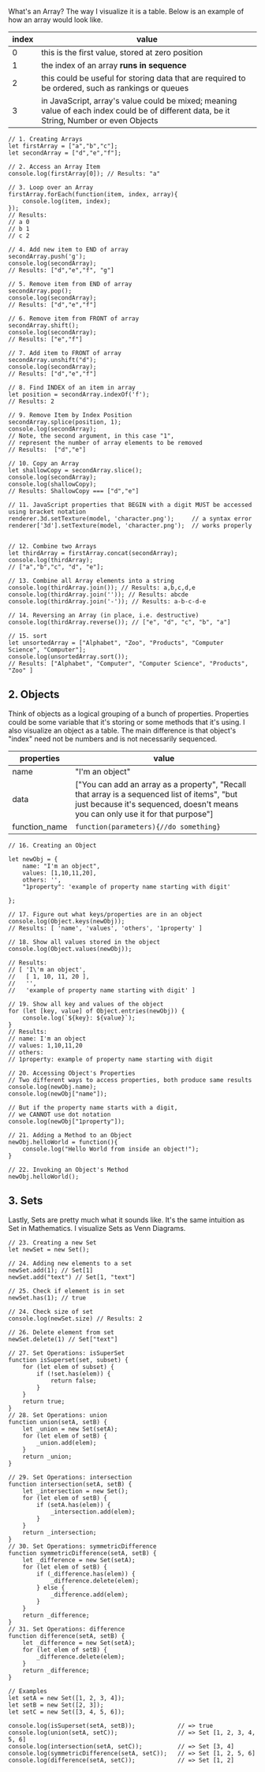 What's an Array? The way I visualize it is a table. Below is an example of how an array would look like.

| index | value |
| --- | --- |
| 0 | this is the first value, stored at zero position |
| 1 | the index of an array **runs in sequence** |
| 2 | this could be useful for storing data that are required to be ordered, such as rankings or queues |
| 3 | in JavaScript, array's value could be mixed; meaning value of each index could be of different data, be it String, Number or even Objects |

    
    // 1. Creating Arrays
    let firstArray = ["a","b","c"];
    let secondArray = ["d","e","f"];
    
    // 2. Access an Array Item
    console.log(firstArray[0]); // Results: "a"
    
    // 3. Loop over an Array
    firstArray.forEach(function(item, index, array){
        console.log(item, index); 
    });
    // Results: 
    // a 0
    // b 1
    // c 2
    
    // 4. Add new item to END of array
    secondArray.push('g');
    console.log(secondArray);
    // Results: ["d","e","f", "g"]
    
    // 5. Remove item from END of array
    secondArray.pop();
    console.log(secondArray);
    // Results: ["d","e","f"]
    
    // 6. Remove item from FRONT of array
    secondArray.shift();
    console.log(secondArray);
    // Results: ["e","f"]
    
    // 7. Add item to FRONT of array
    secondArray.unshift("d");
    console.log(secondArray);
    // Results: ["d","e","f"]
    
    // 8. Find INDEX of an item in array
    let position = secondArray.indexOf('f');
    // Results: 2
    
    // 9. Remove Item by Index Position
    secondArray.splice(position, 1); 
    console.log(secondArray);
    // Note, the second argument, in this case "1", 
    // represent the number of array elements to be removed
    // Results:  ["d","e"]
    
    // 10. Copy an Array
    let shallowCopy = secondArray.slice();
    console.log(secondArray);
    console.log(shallowCopy);
    // Results: ShallowCopy === ["d","e"]
    
    // 11. JavaScript properties that BEGIN with a digit MUST be accessed using bracket notation
    renderer.3d.setTexture(model, 'character.png');     // a syntax error
    renderer['3d'].setTexture(model, 'character.png');  // works properly
    
    
    // 12. Combine two Arrays
    let thirdArray = firstArray.concat(secondArray);
    console.log(thirdArray);
    // ["a","b","c", "d", "e"];
    
    // 13. Combine all Array elements into a string
    console.log(thirdArray.join()); // Results: a,b,c,d,e
    console.log(thirdArray.join('')); // Results: abcde
    console.log(thirdArray.join('-')); // Results: a-b-c-d-e
    
    // 14. Reversing an Array (in place, i.e. destructive)
    console.log(thirdArray.reverse()); // ["e", "d", "c", "b", "a"]
    
    // 15. sort
    let unsortedArray = ["Alphabet", "Zoo", "Products", "Computer Science", "Computer"];
    console.log(unsortedArray.sort()); 
    // Results: ["Alphabet", "Computer", "Computer Science", "Products", "Zoo" ]
    
    

[](#2-objects)2\. Objects
-------------------------

Think of objects as a logical grouping of a bunch of properties. Properties could be some variable that it's storing or some methods that it's using. I also visualize an object as a table. The main difference is that object's "index" need not be numbers and is not necessarily sequenced.

| properties | value |
| --- | --- |
| name | "I'm an object" |
| data | \["You can add an array as a property", "Recall that array is a sequenced list of items", "but just because it's sequenced, doesn't means you can only use it for that purpose"\] |
| function\_name | `function(parameters){//do something}` |

    
    // 16. Creating an Object
    
    let newObj = {
        name: "I'm an object",
        values: [1,10,11,20],
        others: '',
        "1property": 'example of property name starting with digit'
    
    };
    
    // 17. Figure out what keys/properties are in an object
    console.log(Object.keys(newObj));
    // Results: [ 'name', 'values', 'others', '1property' ]
    
    // 18. Show all values stored in the object
    console.log(Object.values(newObj));
    
    // Results:
    // [ 'I\'m an object',
    //   [ 1, 10, 11, 20 ],
    //   '',
    //   'example of property name starting with digit' ]
    
    // 19. Show all key and values of the object
    for (let [key, value] of Object.entries(newObj)) {
        console.log(`${key}: ${value}`);
    }
    // Results:
    // name: I'm an object
    // values: 1,10,11,20
    // others:
    // 1property: example of property name starting with digit
    
    // 20. Accessing Object's Properties
    // Two different ways to access properties, both produce same results
    console.log(newObj.name);
    console.log(newObj["name"]);
    
    // But if the property name starts with a digit,
    // we CANNOT use dot notation
    console.log(newObj["1property"]);
    
    // 21. Adding a Method to an Object
    newObj.helloWorld = function(){
        console.log("Hello World from inside an object!");
    }
    
    // 22. Invoking an Object's Method
    newObj.helloWorld();
    
    

[](#3-sets)3\. Sets
-------------------

Lastly, Sets are pretty much what it sounds like. It's the same intuition as Set in Mathematics. I visualize Sets as Venn Diagrams.  

    // 23. Creating a new Set
    let newSet = new Set();
    
    // 24. Adding new elements to a set
    newSet.add(1); // Set[1]
    newSet.add("text") // Set[1, "text"]
    
    // 25. Check if element is in set
    newSet.has(1); // true
    
    // 24. Check size of set
    console.log(newSet.size) // Results: 2
    
    // 26. Delete element from set
    newSet.delete(1) // Set["text"]
    
    // 27. Set Operations: isSuperSet
    function isSuperset(set, subset) {
        for (let elem of subset) {
            if (!set.has(elem)) {
                return false;
            }
        }
        return true;
    }
    // 28. Set Operations: union
    function union(setA, setB) {
        let _union = new Set(setA);
        for (let elem of setB) {
            _union.add(elem);
        }
        return _union;
    }
    
    // 29. Set Operations: intersection
    function intersection(setA, setB) {
        let _intersection = new Set();
        for (let elem of setB) {
            if (setA.has(elem)) {
                _intersection.add(elem);
            }
        }
        return _intersection;
    }
    // 30. Set Operations: symmetricDifference
    function symmetricDifference(setA, setB) {
        let _difference = new Set(setA);
        for (let elem of setB) {
            if (_difference.has(elem)) {
                _difference.delete(elem);
            } else {
                _difference.add(elem);
            }
        }
        return _difference;
    }
    // 31. Set Operations: difference
    function difference(setA, setB) {
        let _difference = new Set(setA);
        for (let elem of setB) {
            _difference.delete(elem);
        }
        return _difference;
    }
    
    // Examples
    let setA = new Set([1, 2, 3, 4]);
    let setB = new Set([2, 3]);
    let setC = new Set([3, 4, 5, 6]);
    
    console.log(isSuperset(setA, setB));            // => true
    console.log(union(setA, setC));                 // => Set [1, 2, 3, 4, 5, 6]
    console.log(intersection(setA, setC));          // => Set [3, 4]
    console.log(symmetricDifference(setA, setC));   // => Set [1, 2, 5, 6]
    console.log(difference(setA, setC));            // => Set [1, 2]
